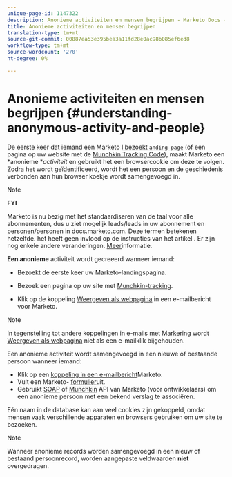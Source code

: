 ```yaml
---
unique-page-id: 1147322
description: Anonieme activiteiten en mensen begrijpen - Marketo Docs - Productdocumentatie
title: Anonieme activiteiten en mensen begrijpen
translation-type: tm+mt
source-git-commit: 00887ea53e395bea3a11fd28e0ac98b085ef6ed8
workflow-type: tm+mt
source-wordcount: '270'
ht-degree: 0%

---
```



# Anonieme activiteiten en mensen begrijpen {#understanding-anonymous-activity-and-people}

De eerste keer dat iemand een Marketo [l bezoekt `anding page`](http://docs.marketo.com/display/DOCS/Personalizing+Landing+Pages) (of een pagina op uw website met de [Munchkin Tracking Code](../../../../product-docs/administration/additional-integrations/add-munchkin-tracking-code-to-your-website.md)), maakt Marketo een *anonieme **activiteit* en gebruikt het een browsercookie om deze te volgen. Zodra het wordt geïdentificeerd, wordt het een persoon en de geschiedenis verbonden aan hun browser koekje wordt samengevoegd in.

>[!NOTE]
>
>**FYI**
>
>Marketo is nu bezig met het standaardiseren van de taal voor alle abonnementen, dus u ziet mogelijk leads/leads in uw abonnement en personen/personen in docs.marketo.com. Deze termen betekenen hetzelfde. het heeft geen invloed op de instructies van het artikel . Er zijn nog enkele andere veranderingen. [Meer](http://docs.marketo.com/display/DOCS/Updates+to+Marketo+Terminology)informatie.

**Een anonieme** activiteit wordt gecreeerd wanneer iemand:

* Bezoekt de eerste keer uw Marketo-landingspagina.

* Bezoek een pagina op uw site met [Munchkin-tracking](../../../../product-docs/administration/additional-integrations/add-munchkin-tracking-code-to-your-website.md).

* Klik op de koppeling [Weergeven als webpagina](../../../../product-docs/email-marketing/general/functions-in-the-editor/add-a-view-as-web-page-link-to-an-email.md) in een e-mailbericht voor Marketo.

>[!NOTE]
>
>In tegenstelling tot andere koppelingen in e-mails met Markering wordt [Weergeven als webpagina](../../../../product-docs/email-marketing/general/functions-in-the-editor/add-a-view-as-web-page-link-to-an-email.md) niet als een e-mailklik bijgehouden.

Een anonieme activiteit wordt samengevoegd in een nieuwe of bestaande persoon wanneer iemand:

* Klik op een [koppeling in een e-mailbericht](../../../../product-docs/email-marketing/general/using-tokens/add-a-system-token-as-a-link-in-an-email.md)Marketo.
* Vult een Marketo- [formulier](../../../../product-docs/demand-generation/forms/form-actions/embed-a-form-on-your-website.md)uit.
* Gebruikt [SOAP](http://docs.marketo.com/pages/viewpage.action?pageid=7509846) of [Munchkin](../../../../product-docs/administration/additional-integrations/add-munchkin-tracking-code-to-your-website.md) API van Marketo (voor ontwikkelaars) om een anonieme persoon met een bekend verslag te associëren.

Eén naam in de database kan aan veel cookies zijn gekoppeld, omdat mensen vaak verschillende apparaten en browsers gebruiken om uw site te bezoeken.

>[!NOTE]
>
>Wanneer anonieme records worden samengevoegd in een nieuw of bestaand persoonrecord, worden aangepaste veldwaarden **niet** overgedragen.

